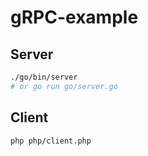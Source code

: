 # gRPC-example

## Server

```bash
./go/bin/server
# or go run go/server.go
```

## Client

```bash
php php/client.php
```
